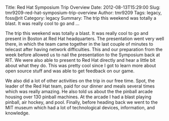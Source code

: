 Title: Red Hat Symposium Trip Overview
Date: 2012-08-13T15:29:00
Slug: tmr9209-red-hat-symposium-trip-overview
Author: tmr9209
Tags: legacy, foss@rit
Category: legacy
Summary: The trip this weekend was totally a blast. It was really cool to go and ... 

The trip this weekend was totally a blast. It was really cool to go and
present in Boston at Red Hat headquarters. The presentation went very well
there, in which the team came together in the last couple of minutes to
telecast after having network difficulties. This and our preparation from the
week before allowed us to nail the presentation to the Symposium back at RIT.
We were also able to present to Red Hat directly and hear a little bit about
what they do. This was pretty cool since I got to learn more about open source
stuff and was able to get feedback on our game.

We also did a lot of other activities on the trip in our free time. Spot, the
leader of the Red Hat team, paid for our dinner and meals several times which
was really amazing. He also told us about the the pinball arcade housing over
130 pinball machines. At the arcade I had a blast playing pinball, air hockey,
and pool. Finally, before heading back we went to the MIT museum which had a
lot of technological devices, information, and knowledge.

